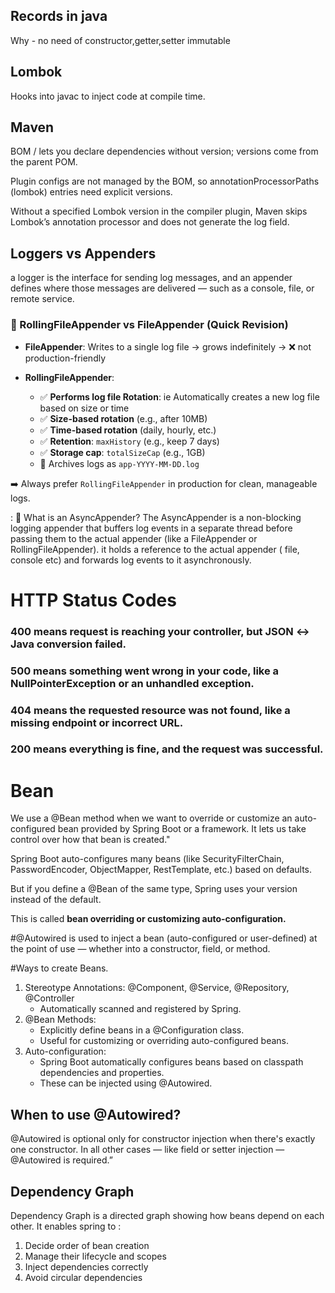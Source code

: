 ## Records in java
Why - no need of constructor,getter,setter
immutable

## Lombok
Hooks into javac to inject code at compile time. 

## Maven
BOM / <dependencyManagement> lets you declare dependencies without version; versions come from the parent POM.

Plugin configs are not managed by the BOM, so annotationProcessorPaths (lombok) entries need explicit versions.

Without a specified Lombok version in the compiler plugin, Maven skips Lombok’s annotation processor and does not generate the log field.

## Loggers vs Appenders
a logger is the interface for sending log messages, 
and an appender defines where those messages are delivered — such as a console, file, or remote service.

### 🔁 RollingFileAppender vs FileAppender (Quick Revision)

* **FileAppender**: Writes to a single log file → grows indefinitely → ❌ not production-friendly

* **RollingFileAppender**:

    * ✅ **Performs log file Rotation**: ie Automatically creates a new log file based on size or time
    * ✅ **Size-based rotation** (e.g., after 10MB)
    * ✅ **Time-based rotation** (daily, hourly, etc.)
    * ✅ **Retention**: `maxHistory` (e.g., keep 7 days)
    * ✅ **Storage cap**: `totalSizeCap` (e.g., 1GB)
    * 📁 Archives logs as `app-YYYY-MM-DD.log`

➡️ Always prefer `RollingFileAppender` in production for clean, manageable logs.

:
🧵 What is an AsyncAppender?
The AsyncAppender is a non-blocking logging appender that buffers log events in a separate thread before passing them to the actual appender (like a FileAppender or RollingFileAppender).
it holds a reference to the actual appender ( file, console etc) and forwards log events to it asynchronously.


# HTTP Status Codes
### 400 means request is reaching your controller, but JSON ↔️ Java conversion failed.
### 500 means something went wrong in your code, like a NullPointerException or an unhandled exception.
### 404 means the requested resource was not found, like a missing endpoint or incorrect URL.
### 200 means everything is fine, and the request was successful.


# Bean 
We use a @Bean method when we want to override or customize an auto-configured bean provided by Spring Boot or a framework. It lets us take control over how that bean is created."

Spring Boot auto-configures many beans (like SecurityFilterChain, PasswordEncoder, ObjectMapper, RestTemplate, etc.) based on defaults.

But if you define a @Bean of the same type, Spring uses your version instead of the default.

This is called **bean overriding or customizing auto-configuration.**

#@Autowired 
is used to inject a bean (auto-configured or user-defined) at the point of use — whether into a constructor, field, or method.


#Ways to create Beans.
1. Stereotype Annotations: @Component, @Service, @Repository, @Controller
   - Automatically scanned and registered by Spring.
2. @Bean Methods: 
   - Explicitly define beans in a @Configuration class.
   - Useful for customizing or overriding auto-configured beans.
3. Auto-configuration:
   - Spring Boot automatically configures beans based on classpath dependencies and properties.
   - These can be injected using @Autowired.

## When to use @Autowired?
@Autowired is optional only for constructor injection when there's exactly one constructor. 
In all other cases — like field or setter injection — @Autowired is required.”

## Dependency Graph
Dependency Graph is a directed graph showing how beans depend on each other.
It enables spring to :
1. Decide order of bean creation
2. Manage their lifecycle and scopes
2. Inject dependencies correctly
3. Avoid circular dependencies








   